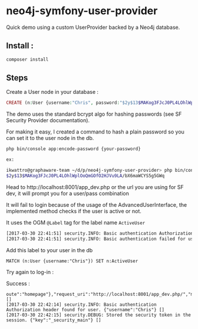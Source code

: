neo4j-symfony-user-provider
===========================

Quick demo using a custom UserProvider backed by a Neo4j database.

## Install :

```bash
composer install
```

## Steps 

Create a User node in your database :

```php
CREATE (n:User {username:"Chris", password:"$2y$13$MAKog3FJcJ0PL4LOhlWplOoQmGOfO2HJVu9LA/bX6maWCYS5g5GWq")
```

The demo uses the standard bcrypt algo for hashing passwords (see SF Security Provider documentation).

For making it easy, I created a command to hash a plain password so you can set it to the user node in the db.

```bash
php bin/console app:encode-password {your-password}

ex:

ikwattro@graphaware-team ~/d/p/neo4j-symfony-user-provider> php bin/console app:encode-password cool
$2y$13$MAKog3FJcJ0PL4LOhlWplOoQmGOfO2HJVu9LA/bX6maWCYS5g5GWq
```

Head to http://localhost:8001/app_dev.php or the url you are using for SF dev, it will prompt you for a user/pass combination 

It will fail to login because of the usage of the AdvancedUserInterface, the implemented method checks if the user is
active or not. 

It uses the OGM `@Label` tag for the label name `ActiveUser`

```bash
[2017-03-30 22:41:51] security.INFO: Basic authentication Authorization header found for user. {"username":"Chris"} []
[2017-03-30 22:41:51] security.INFO: Basic authentication failed for user. {"username":"Chris","exception":"[object] (Symfony\\Component\\Security\\Core\\Exception\\LockedException(code: 0): User account is locked. at /Users/ikwattro/dev/php/neo4j-symfony-user-provider/vendor/symfony/symfony/src/Symfony/Component/Security/Core/User/UserChecker.php:36)"} []
```

Add this label to your user in the db

```
MATCH (n:User {username:"Chris"}) SET n:ActiveUser
```

Try again to log-in :

Success :

```
oute":"homepage"},"request_uri":"http://localhost:8001/app_dev.php/","method":"GET"} []
[2017-03-30 22:42:14] security.INFO: Basic authentication Authorization header found for user. {"username":"Chris"} []
[2017-03-30 22:42:15] security.DEBUG: Stored the security token in the session. {"key":"_security_main"} []
```